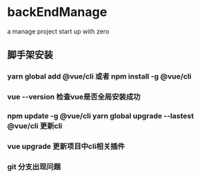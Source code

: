 # backEndManage
a manage project  start up with zero

## 脚手架安装
### yarn global add @vue/cli  或者 npm install -g @vue/cli
### vue --version 检查vue是否全局安装成功
### npm update -g @vue/cli  yarn global upgrade --lastest @vue/cli 更新cli
### vue upgrade 更新项目中cli相关插件
### git 分支出现问题
